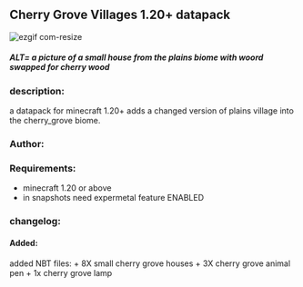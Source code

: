 ## Cherry Grove Villages 1.20+ datapack
![ezgif com-resize](https://user-images.githubusercontent.com/59486309/224098709-5399b2dd-42c8-4749-a25d-f0162b8ae25e.png) 
##### ALT= a picture of a small house from the plains biome with woord swapped for cherry wood

### description:
  a datapack for minecraft 1.20+ adds a changed version of plains village  into the cherry_grove biome.


### Author:
  <GamingOnInsulin>
  
### Requirements:
  - minecraft 1.20 or above
  - in snapshots need expermetal feature ENABLED
  
  
### changelog:
  #### Added:
  added NBT files:
    + 8X small cherry grove houses
    + 3X cherry grove animal pen
    + 1x cherry grove lamp

